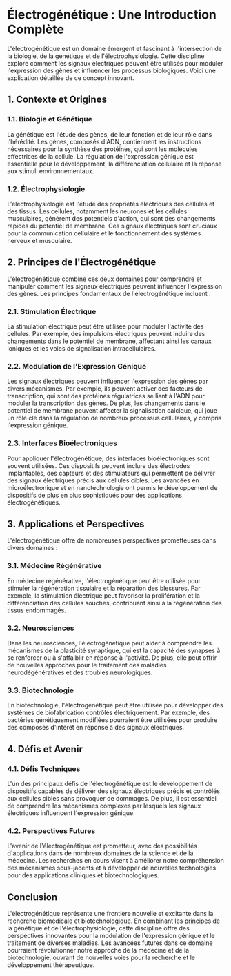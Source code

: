 # Électrogénétique : Une Introduction Complète

L'électrogénétique est un domaine émergent et fascinant à l'intersection de la biologie, de la génétique et de l'électrophysiologie. Cette discipline explore comment les signaux électriques peuvent être utilisés pour moduler l'expression des gènes et influencer les processus biologiques. Voici une explication détaillée de ce concept innovant.

## 1. Contexte et Origines

### 1.1. Biologie et Génétique

La génétique est l'étude des gènes, de leur fonction et de leur rôle dans l'hérédité. Les gènes, composés d'ADN, contiennent les instructions nécessaires pour la synthèse des protéines, qui sont les molécules effectrices de la cellule. La régulation de l'expression génique est essentielle pour le développement, la différenciation cellulaire et la réponse aux stimuli environnementaux.

### 1.2. Électrophysiologie

L'électrophysiologie est l'étude des propriétés électriques des cellules et des tissus. Les cellules, notamment les neurones et les cellules musculaires, génèrent des potentiels d'action, qui sont des changements rapides du potentiel de membrane. Ces signaux électriques sont cruciaux pour la communication cellulaire et le fonctionnement des systèmes nerveux et musculaire.

## 2. Principes de l'Électrogénétique

L'électrogénétique combine ces deux domaines pour comprendre et manipuler comment les signaux électriques peuvent influencer l'expression des gènes. Les principes fondamentaux de l'électrogénétique incluent :

### 2.1. Stimulation Électrique

La stimulation électrique peut être utilisée pour moduler l'activité des cellules. Par exemple, des impulsions électriques peuvent induire des changements dans le potentiel de membrane, affectant ainsi les canaux ioniques et les voies de signalisation intracellulaires.

### 2.2. Modulation de l'Expression Génique

Les signaux électriques peuvent influencer l'expression des gènes par divers mécanismes. Par exemple, ils peuvent activer des facteurs de transcription, qui sont des protéines régulatrices se liant à l'ADN pour moduler la transcription des gènes. De plus, les changements dans le potentiel de membrane peuvent affecter la signalisation calcique, qui joue un rôle clé dans la régulation de nombreux processus cellulaires, y compris l'expression génique.

### 2.3. Interfaces Bioélectroniques

Pour appliquer l'électrogénétique, des interfaces bioélectroniques sont souvent utilisées. Ces dispositifs peuvent inclure des électrodes implantables, des capteurs et des stimulateurs qui permettent de délivrer des signaux électriques précis aux cellules cibles. Les avancées en microélectronique et en nanotechnologie ont permis le développement de dispositifs de plus en plus sophistiqués pour des applications électrogénétiques.

## 3. Applications et Perspectives

L'électrogénétique offre de nombreuses perspectives prometteuses dans divers domaines :

### 3.1. Médecine Régénérative

En médecine régénérative, l'électrogénétique peut être utilisée pour stimuler la régénération tissulaire et la réparation des blessures. Par exemple, la stimulation électrique peut favoriser la prolifération et la différenciation des cellules souches, contribuant ainsi à la régénération des tissus endommagés.

### 3.2. Neurosciences

Dans les neurosciences, l'électrogénétique peut aider à comprendre les mécanismes de la plasticité synaptique, qui est la capacité des synapses à se renforcer ou à s'affaiblir en réponse à l'activité. De plus, elle peut offrir de nouvelles approches pour le traitement des maladies neurodégénératives et des troubles neurologiques.

### 3.3. Biotechnologie

En biotechnologie, l'électrogénétique peut être utilisée pour développer des systèmes de biofabrication contrôlés électriquement. Par exemple, des bactéries génétiquement modifiées pourraient être utilisées pour produire des composés d'intérêt en réponse à des signaux électriques.

## 4. Défis et Avenir

### 4.1. Défis Techniques

L'un des principaux défis de l'électrogénétique est le développement de dispositifs capables de délivrer des signaux électriques précis et contrôlés aux cellules cibles sans provoquer de dommages. De plus, il est essentiel de comprendre les mécanismes complexes par lesquels les signaux électriques influencent l'expression génique.

### 4.2. Perspectives Futures

L'avenir de l'électrogénétique est prometteur, avec des possibilités d'applications dans de nombreux domaines de la science et de la médecine. Les recherches en cours visent à améliorer notre compréhension des mécanismes sous-jacents et à développer de nouvelles technologies pour des applications cliniques et biotechnologiques.

## Conclusion

L'électrogénétique représente une frontière nouvelle et excitante dans la recherche biomédicale et biotechnologique. En combinant les principes de la génétique et de l'électrophysiologie, cette discipline offre des perspectives innovantes pour la modulation de l'expression génique et le traitement de diverses maladies. Les avancées futures dans ce domaine pourraient révolutionner notre approche de la médecine et de la biotechnologie, ouvrant de nouvelles voies pour la recherche et le développement thérapeutique.